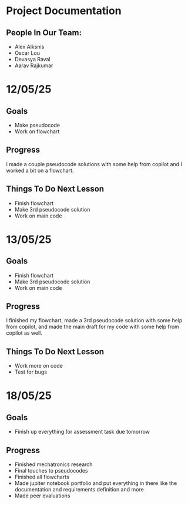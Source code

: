 # Project Documentation
## People In Our Team:
- Alex Alksnis
- Oscar Lou
- Devasya Raval
- Aarav Rajkumar
# 12/05/25
## Goals
- Make pseudocode
- Work on flowchart
## Progress
I made a couple pseudocode solutions with some help from copilot and I worked a bit on a flowchart.
## Things To Do Next Lesson
- Finish flowchart
- Make 3rd pseudocode solution
- Work on main code
# 13/05/25
## Goals
- Finish flowchart
- Make 3rd pseudocode solution
- Work on main code
## Progress
I finished my flowchart, made a 3rd pseudocode solution with some help from copilot, and made the main draft for my code with some help from copilot as well.
## Things To Do Next Lesson
- Work more on code
- Test for bugs
# 18/05/25
## Goals
- Finish up everything for assessment task due tomorrow
## Progress
- Finished mechatronics research
- Final touches to pseudocodes
- Finished all flowcharts
- Made jupiter notebook portfolio and put everything in there like the documentation and requirements definition and more
- Made peer evaluations
